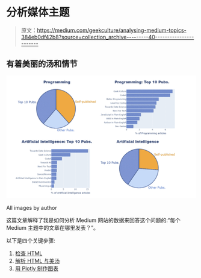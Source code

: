 # 分析媒体主题

> 原文：<https://medium.com/geekculture/analysing-medium-topics-384eb0df42b8?source=collection_archive---------40----------------------->

## 有着美丽的汤和情节

![](img/d5e7fc94b66b1301c912937bb4e2001e.png)

All images by author

这篇文章解释了我是如何分析 Medium 网站的数据来回答这个问题的:“每个 Medium 主题中的文章在哪里发表？”。

以下是四个关键步骤:

1.  [检查 HTML](#ae8d)
2.  [解析 HTML 与美汤](#65c4)
3.  [用 Plotly 制作图表](#24b2)